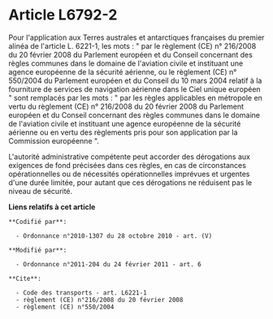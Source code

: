 # Article L6792-2

Pour l'application aux Terres australes et antarctiques françaises du premier alinéa de l'article L. 6221-1, les mots : " par
le règlement (CE) n° 216/2008 du 20 février 2008 du Parlement européen et du Conseil concernant des règles communes dans le
domaine de l'aviation civile et instituant une agence européenne de la sécurité aérienne, ou le règlement (CE) n° 550/2004 du
Parlement européen et du Conseil du 10 mars 2004 relatif à la fourniture de services de navigation aérienne dans le Ciel
unique européen " sont remplacés par les mots : " par les règles applicables en métropole en vertu du règlement (CE) n°
216/2008 du 20 février 2008 du Parlement européen et du Conseil concernant des règles communes dans le domaine de l'aviation
civile et instituant une agence européenne de la sécurité aérienne ou en vertu des règlements pris pour son application par
la Commission européenne ".

L'autorité administrative compétente peut accorder des dérogations aux exigences de fond précisées dans ces règles, en cas de
circonstances opérationnelles ou de nécessités opérationnelles imprévues et urgentes d'une durée limitée, pour autant que ces
dérogations ne réduisent pas le niveau de sécurité.

**Liens relatifs à cet article**

	**Codifié par**:

	  - Ordonnance n°2010-1307 du 28 octobre 2010 - art. (V)

	**Modifié par**:

	  - Ordonnance n°2011-204 du 24 février 2011 - art. 6

	**Cite**:

	  - Code des transports - art. L6221-1
	  - règlement (CE) n°216/2008 du 20 février 2008
	  - règlement (CE) n°550/2004
